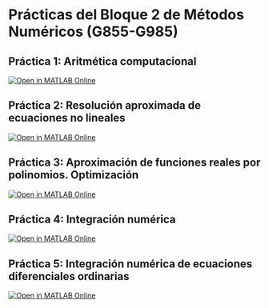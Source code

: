 # Prácticas del Bloque 2 de Métodos Numéricos (G855-G985)

## Práctica 1: Aritmética computacional

[![Open in MATLAB Online](https://www.mathworks.com/images/responsive/global/open-in-matlab-online.svg)](https://matlab.mathworks.com/open/github/v1?repo=InMaths/Practicas_MATLAB&file=G855_G985_Bloque_II_Metodos_Numericos/MMI_01_guion.mlx)

## Práctica 2: Resolución aproximada de ecuaciones no lineales

[![Open in MATLAB Online](https://www.mathworks.com/images/responsive/global/open-in-matlab-online.svg)](https://matlab.mathworks.com/open/github/v1?repo=InMaths/Practicas_MATLAB&file=G855_G985_Bloque_II_Metodos_Numericos/MMI_02_guion.mlx)

## Práctica 3: Aproximación de funciones reales por polinomios. Optimización

[![Open in MATLAB Online](https://www.mathworks.com/images/responsive/global/open-in-matlab-online.svg)](https://matlab.mathworks.com/open/github/v1?repo=InMaths/Practicas_MATLAB&file=G855_G985_Bloque_II_Metodos_Numericos/MMI_03_guion.mlx)

## Práctica 4: Integración numérica

[![Open in MATLAB Online](https://www.mathworks.com/images/responsive/global/open-in-matlab-online.svg)](https://matlab.mathworks.com/open/github/v1?repo=InMaths/Practicas_MATLAB&file=G855_G985_Bloque_II_Metodos_Numericos/MMI_04_guion.mlx)

## Práctica 5: Integración numérica de ecuaciones diferenciales ordinarias

[![Open in MATLAB Online](https://www.mathworks.com/images/responsive/global/open-in-matlab-online.svg)](https://matlab.mathworks.com/open/github/v1?repo=InMaths/Practicas_MATLAB&file=G855_G985_Bloque_II_Metodos_Numericos/MMI_05_guion.mlx)
